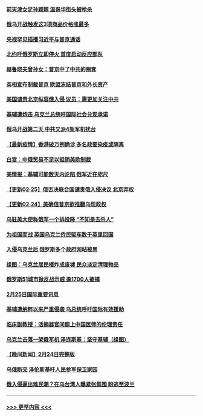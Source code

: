 #### [前天津女足孙颖颖 温哥华街头被枪杀](../pages/prog202/a103357875.md?t=02261001) 
#### [俄乌开战触发这3项商品价格涨最多](../pages/prog202/a103357824.md?t=02261001) 
#### [央视罕见插播习近平与普京通话](../pages/prog202/a103357886.md?t=02261001) 
#### [北约吁俄罗斯立即停火 首度启动反应部队](../pages/prog202/a103357878.md?t=02261001) 
#### [赫鲁晓夫曾孙女：普京中了中共的圈套](../pages/prog202/a103357850.md?t=02261001) 
#### [英相宣布制裁普京 欧盟冻结普京和外长资产](../pages/prog202/a103357730.md?t=02261001) 
#### [美国谴责北京纵容俄入侵 议员：需更加关注中共](../pages/prog202/a103357750.md?t=02261001) 
#### [基辅遭炮击 乌克兰总统吁国际社会兑现承诺](../pages/prog202/a103357740.md?t=02261001) 
#### [俄乌开战第二天 中共又派4架军机扰台](../pages/prog202/a103357698.md?t=02261001) 
#### [【最新疫情】香港破万例确诊 多名政要染疫或隔离](../pages/prog202/a103357695.md?t=02261001) 
#### [白宫：中俄贸易不足以抵销美欧制裁](../pages/prog202/a103357549.md?t=02261001) 
#### [美情报：基辅可能数天内沦陷 俄军近在咫尺](../pages/prog202/a103357558.md?t=02261001) 
#### [【更新02·25】俄否决联合国谴责俄入侵决议 北京弃权](../pages/prog202/a103357579.md?t=02261001) 
#### [【更新02·24】美确信普京欲推翻乌现政权](../pages/prog202/a103357500.md?t=02261001) 
#### [乌驻美大使称俄军一个排投降 “不知是去杀人”](../pages/prog202/a103357411.md?t=02261001) 
#### [为祖国而战 英国乌克兰侨民驱车数千英里回国](../pages/prog202/a103357404.md?t=02261001) 
#### [入侵乌克兰后 俄罗斯多个政府网站被黑](../pages/prog202/a103357390.md?t=02261001) 
#### [组图：乌克兰居民楼炸成废墟 民众淡定清理物品](../pages/prog202/a103357343.md?t=02261001) 
#### [俄罗斯51城市掀反战示威 逾1700人被捕](../pages/prog202/a103357307.md?t=02261001) 
#### [2月25日国际重要讯息](../pages/prog202/a103357318.md?t=02261001) 
#### [基辅遭纳粹以来严重侵袭 乌总统呼吁国际有效援助](../pages/prog202/a103357243.md?t=02261001) 
#### [临床副教授：活摘器官问题上中国医师的伦理责任](../pages/prog202/a103357276.md?t=02261001) 
#### [乌克兰击落一架俄军机 泽连斯基：坚守基辅（组图）](../pages/prog202/a103357256.md?t=02261001) 
#### [【晚间新闻】2月24日完整版](../pages/prog202/a103357018.md?t=02261001) 
#### [乌俄断交 泽伦斯基吁人民参军保卫家园](../pages/prog202/a103356763.md?t=02261001) 
#### [俄入侵逼出难民潮？在乌台湾人曝紧张氛围 盼逃至波兰](../pages/prog202/a103356767.md?t=02261001) 

----
#### [ >>> 更早内容 <<< ](../indexes/prog202-earlier.md)
